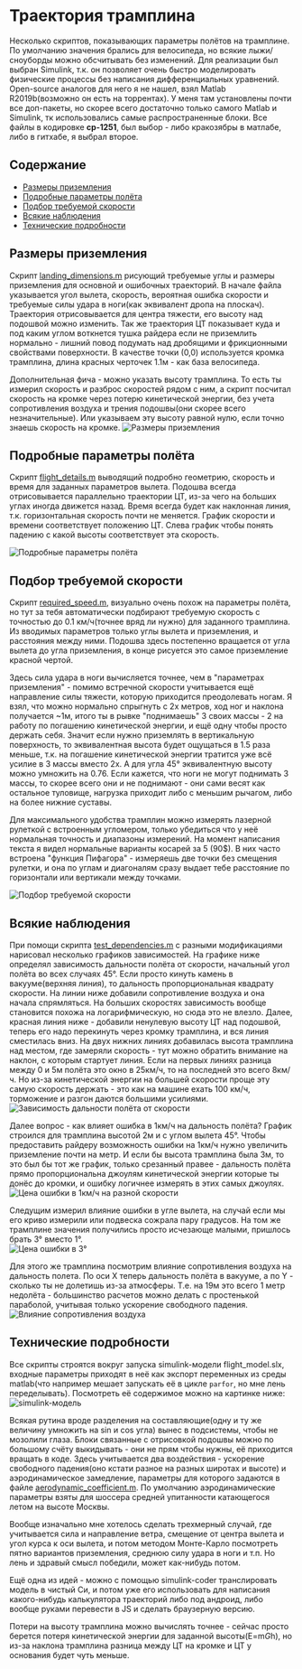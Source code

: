 # Траектория трамплина

Несколько скриптов, показывающих параметры полётов на трамплине. По умолчанию значения
брались для велосипеда, но всякие лыжи/сноуборды можно обсчитывать без изменений.
Для реализации был выбран Simulink, т.к. он позволяет очень быстро моделировать физические
процессы без написания дифференциальных уравнений. Open-source аналогов для него я не
нашел, взял Matlab R2019b(возможно он есть на торрентах). У меня там установлены почти
все доп-пакеты, но скорее всего достаточно только самого Matlab и Simulink, тк
использовались самые распространенные блоки. Все файлы в кодировке **cp-1251**, был
выбор - либо кракозябры в матлабе, либо в гитхабе, я выбрал второе.
## Содержание
- [Размеры приземления](#размеры-приземления)
- [Подробные параметры полёта](#подробные-параметры-полёта)
- [Подбор требуемой скорости](#подбор-требуемой-скорости)
- [Всякие наблюдения](#всякие-наблюдения)
- [Технические подробности](#технические-подробности)


## Размеры приземления
Скрипт [landing_dimensions.m](landing_dimensions.m) рисующий требуемые углы и размеры
приземления для основной и ошибочных траекторий. В начале файла указывается угол вылета,
скорость, вероятная ошибка скорости и требуемые силы удара в ноги(как эквивалент дропа
на плоскач). Траектория отрисовывается для центра тяжести, его высоту над подошвой
можно изменить. Так же траектория ЦТ показывает куда и под каким углом воткнется
тушка райдера если не приземлить нормально - лишний повод подумать над дробящими и
фрикционными свойствами поверхности. В качестве точки (0,0) используется кромка трамплина,
длина красных черточек 1.1м - как база велосипеда.

Дополнительная фича - можно указать высоту трамплина. То есть ты измерил скорость
и разброс скоростей рядом с ним,
а скрипт посчитал скорость на кромке через потерю кинетической энергии, без учета
сопротивления воздуха и трения подошвы(они скорее всего незначительные). Или указываем эту
высоту равной нулю, если точно знаешь скорость на кромке.
![Размеры приземления](images/landing_dimensions.png "Размеры приземления")


## Подробные параметры полёта
Скрипт [flight_details.m](flight_details.m) выводящий подробно геометрию, скорость и
время для заданных параметров вылета. Подошва всегда отрисовывается параллельно
траектории ЦТ, из-за чего на больших углах иногда движется назад. Время всегда будет как
наклонная линия, т.к. горизонтальная скорость почти не меняется. График скорости и
времени соответствует положению ЦТ. Слева график чтобы понять падению с какой высоты
соответствует эта скорость.

![Подробные параметры полёта](images/flight_details.png "Подробные параметры полёта")


## Подбор требуемой скорости
Скрипт [required_speed.m](required_speed.m), визуально очень похож на параметры полёта,
но тут за тебя автоматически подбирают требуемую скорость с точностью до 0.1 км/ч(точнее
вряд ли нужно) для заданного трамплина. Из вводимых параметров только углы вылета и
приземления, и расстояния между ними. Подошва здесь постепенно вращается от угла вылета
до угла приземления, в конце рисуется это самое приземление красной чертой.

Здесь сила удара в ноги вычисляется точнее, чем в "параметрах приземления" - помимо
встречной скорости учитывается ещё направление силы тяжести, которую приходится
преодолевать ногам. Я взял, что можно нормально спрыгнуть с 2х метров, ход ног и наклона 
получается ~1м, итого ты в рывке "поднимаешь" 3 своих массы - 2 на работу по погашению
кинетической энергии, и ещё одну чтобы просто держать себя. Значит если нужно приземлять
в вертикальную поверхность, то эквивалентная высота будет ощущаться в 1.5 раза меньше,
т.к. на погашение кинетической энергии тратится уже всё усилие в 3 массы вместо 2х. А
для угла 45° эквивалентную высоту можно умножить на 0.76. Если кажется, что ноги не могут
поднимать 3 массы, то скорее всего они и не поднимают - они сами весят как остальное
туловище, нагрузка приходит либо с меньшим рычагом, либо на более нижние суставы.

Для максимального удобства трамплин можно измерять лазерной рулеткой с встроенным
угломером, только убедиться что у неё нормальная точность и диапазоны измерений.
На момент написания текста я видел нормальные варианты косарей за 5 (90$).
В них часто встроена "функция Пифагора" - измеряешь две точки без смещения рулетки, и
она по углам и диагоналям сразу выдает тебе расстояние по горизонтали или вертикали между
точками.

![Подбор требуемой скорости](images/required_speed.png "Подбор требуемой скорости")


## Всякие наблюдения

При помощи скрипта [test_dependencies.m](test_dependencies.m) с разными модификациями
нарисовал несколько графиков зависимостей.
На графике ниже определял зависимость дальности полёта от скорости, начальный угол полёта
во всех случаях 45°. Если просто кинуть камень в вакууме(верхняя линия), то дальность
пропорциональная квадрату скорости. На линии ниже добавили сопротивление воздуха и она
начала спрямляться. На больших скоростях зависимость вообще становится похожа на
логарифмическую, но сюда это не влезло. Далее, красная линия ниже - добавили ненулевую
высоту ЦТ над подошвой, теперь его надо перекинуть через кромку трамплина, и вся линия
сместилась вниз. На двух нижних линиях добавилась высота трамплина над местом, где
замеряли скорость - тут можно обратить внимание на наклон, с которым стартует линия. Если
на первых линиях разница между 0 и 5м полёта это окно в 25км/ч, то на последней это всего
8км/ч. Но из-за кинетической энергии на большей скорости проще эту самую скорость держать -
это как на машине ехать 100 км/ч, торможение и разгон даются большими усилиями.
![Зависимость дальности полёта от скорости](images/distance_from_speed.png "Зависимость дальности полёта от скорости")  

Далее вопрос - как влияет ошибка в 1км/ч на дальность полёта? График строился для трамплина
высотой 2м и с углом вылета 45°. Чтобы предоставить райдеру возможность ошибки на 1км/ч
нужно увеличить приземление почти на метр. И если бы высота трамплина была 3м, то это был
бы тот же график, только срезанный правее - дальность полёта прямо пропорциональна джоулям
кинетической энергии которые ты донёс до кромки, и ошибку логичнее измерять в этих самых
джоулях.  
![Цена ошибки в 1км/ч на разной скорости](images/speed_error.png "Цена ошибки в 1км/ч на разной скорости")

Следущим измерил влияние ошибки в угле вылета, на случай если мы его криво измерили
или подвеска сожрала пару градусов. На том же трамплине значения получились просто
исчезающе малыми, пришлось брать 3° вместо 1°.  
![Цена ошибки в 3°](images/angle_error.png "Цена ошибки в 3°")

Для этого же трамплина посмотрим влияние сопротивления воздуха на дальность полета. По
оси X теперь дальность полёта в вакууме, а по Y - сколько ты не долетишь из-за атмосферы.
Т.е. на 19м это всего 1 метр недолёта - большинство расчетов можно делать с простенькой
параболой, учитывая только ускорение свободного падения.  
![Влияние сопротивления воздуха](images/aerodynamic_error.png "Влияние сопротивления воздуха")


## Технические подробности

Все скрипты строятся вокруг запуска simulink-модели flight_model.slx, входные параметры
приходят в неё как экспорт переменных из среды matlab(что например мешает запускать её
в цикле `parfor`, но мне лень переделывать). Посмотреть её содержимое можно на картинке
ниже:
![simulink-модель](images/flight_model.png "simulink-модель")

Всякая рутина вроде разделения на составляющие(одну и ту же величину умножить на sin и
cos угла) вынес в подсистемы, чтобы не мозолили глаза. Блоки связанные с отрисовкой
подошвы можно по большому счёту выкидывать - они не прям чтобы нужны, её приходится
вращать в коде.
Здесь учитывается два воздействия - ускорение свободного падения(оно кстати разное на
разных широтах и высоте) и аэродинамическое замедление, параметры для которого задаются
в файле [aerodynamic_coefficient.m](includes/aerodynamic_coefficient.m). По умолчанию
аэродинамические параметры взяты для шоссера средней упитанности катающегося летом на
высоте Москвы.

Вообще изначально мне хотелось сделать трехмерный случай, где учитывается сила и
направление ветра, смещение от центра вылета и угол курса к оси вылета, и потом методом
Монте-Карло посмотреть пятно вариантов приземления, среднюю силу удара в ноги и т.п.
Но лень и здравый смысл победили, может как-нибудь потом.

Ещё одна из идей - можно с помощью simulink-coder транслировать модель в чистый Си, и
потом уже его использовать для написания какого-нибудь калькулятора траекторий либо под
андроид, либо вообще руками перевести в JS и сделать браузерную версию.

Потери на высоту трамплина можно вычислять точнее - сейчас просто берется потеря
кинетической энергии для заданной высоты(E=m*G*h), но из-за наклона трамплина разница
между ЦТ на кромке и ЦТ у основания будет чуть меньше.

